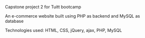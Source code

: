 Capstone project 2 for Tuitt bootcamp

An e-commerce website built using PHP as backend and MySQL as database

Technologies used: HTML, CSS, jQuery, ajax, PHP, MySQL
